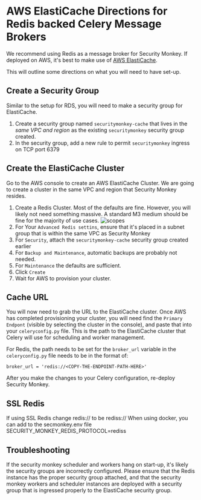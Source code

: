 AWS ElastiCache Directions for Redis backed Celery Message Brokers
==================================================================

We recommend using Redis as a message broker for Security Monkey. If deployed on AWS, it's best to make use of [AWS ElastiCache](https://aws.amazon.com/elasticache/).

This will outline some directions on what you will need to have set-up.

Create a Security Group
-----------------------
Similar to the setup for RDS, you will need to make a security group for ElastiCache.

1. Create a security group named `securitymonkey-cache` that lives in the *same VPC and region* as the existing `securitymonkey` security group created.
1. In the security group, add a new rule to permit `securitymonkey` ingress on TCP port 6379

Create the ElastiCache Cluster
-----------------------------
Go to the AWS console to create an AWS ElastiCache Cluster.  We are going to create a cluster in the same VPC and region that Security Monkey resides.

1. Create a Redis Cluster. Most of the defaults are fine. However, you will likely not need something massive. A standard M3 medium should be fine
   for the majority of use cases.
  ![scopes](images/new_cache.png)
1. For Your `Advanced Redis settins`, ensure that it's placed in a subnet group that is within the same VPC as Security Monkey
1. For `Security`, attach the `securitymonkey-cache` security group created earlier
1. For `Backup and Maintenance`, automatic backups are probably not needed.
1. For `Maintenance` the defaults are sufficient.
1. Click `Create`
1. Wait for AWS to provision your cluster.

Cache URL
----------
You will now need to grab the URL to the ElastiCache cluster. Once AWS has completed provisioning your cluster, you will
need find the `Primary Endpont` (visible by selecting the cluster in the console), and paste that into 
your `celeryconfig.py` file. This is the path to the ElastiCache cluster that Celery will use for scheduling and worker management.

For Redis, the path needs to be set for the `broker_url` variable in the `celeryconfig.py` file needs to be in the format of:
```
broker_url = 'redis://<COPY-THE-ENDPOINT-PATH-HERE>'
```

After you make the changes to your Celery configuration, re-deploy Security Monkey.

SSL Redis
--------------
If using SSL Redis change redis://<ENDPOINT> to be rediss://<ENDPOINT>
When using docker, you can add to the secmonkey.env file SECURITY_MONKEY_REDIS_PROTOCOL=rediss

Troubleshooting
--------------
If the security monkey scheduler and workers hang on start-up, it's likely the security groups are incorrectly configured.
Please ensure that the Redis instance has the proper security group attached, and that the security monkey workers and scheduler
instances are deployed with a security group that is ingressed properly to the ElastiCache security group.
